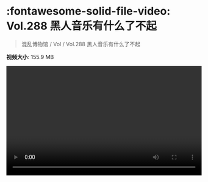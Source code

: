 # :fontawesome-solid-file-video: Vol.288 黑人音乐有什么了不起

> 混乱博物馆 / Vol / Vol.288 黑人音乐有什么了不起

**视频大小**: 155.9 MB

<video id="V-d60463f61b85b689db62f6d8138a4732" width="512" height="288" preload="none" playsinline webkit-playsinline></video>